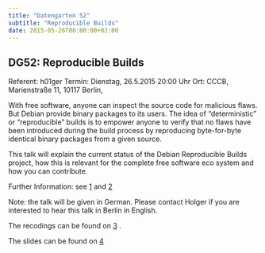 ```yaml
---
title: "Datengarten 52"
subtitle: "Reproducible Builds"
date: 2015-05-26T00:00:00+02:00
---
```


DG52: Reproducible Builds
-------------------------

Referent: h01ger Termin: Dienstag, 26.5.2015 20:00 Uhr Ort: CCCB,
Marienstraße 11, 10117 Berlin,

With free software, anyone can inspect the source code for malicious
flaws. But Debian provide binary packages to its users. The idea of
“deterministic” or “reproducible” builds is to empower anyone to verify
that no flaws have been introduced during the build process by
reproducing byte-for-byte identical binary packages from a given source.

This talk will explain the current status of the Debian Reproducible
Builds project, how this is relevant for the complete free software eco
system and how you can contribute.

Further Information: see [1](https://wiki.debian.org/ReproducibleBuilds)
and [2](https://reproducible.debian.net)

Note: the talk will be given in German. Please contact Holger if you are
interested to hear this talk in Berlin in English.

The recodings can be found on
[3](https://media.ccc.de/browse/events/datengarten/dg52-reproducablebuilds.html#video)
.

The slides can be found on
[4](http://meetings-archive.debian.net/pub/debian-meetings/2015/datengarten-ccc-berlin/2015-05-26-CCCBerlin.pdf)
